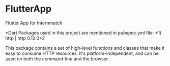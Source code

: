 # FlutterApp
Flutter App for Internmatch

*Dart Packages used in this project are mentioned in pubspec.yml file:
*1) http | http 0.12.0+2

This package contains a set of high-level functions and classes that make it easy to consume HTTP resources. It's platform-independent, and can be used on both the command-line and the browser.